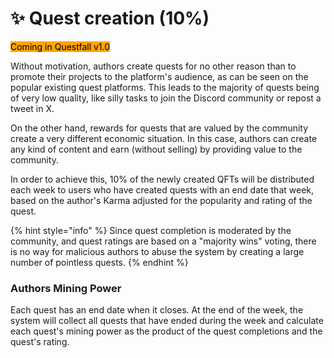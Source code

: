 # ✨ Quest creation (10%)

&#x20;<mark style="background-color:orange;">Coming in Questfall v1.0</mark>&#x20;

Without motivation, authors create quests for no other reason than to promote their projects to the platform's audience, as can be seen on the popular existing quest platforms. This leads to the majority of quests being of very low quality, like silly tasks to join the Discord community or repost a tweet in X.

On the other hand, rewards for quests that are valued by the community create a very different economic situation. In this case, authors can create any kind of content and earn (without selling) by providing value to the community.

In order to achieve this, 10% of the newly created QFTs will be distributed each week to users who have created quests with an end date that week, based on the author's Karma adjusted for the popularity and rating of the quest.

{% hint style="info" %}
Since quest completion is moderated by the community, and quest ratings are based on a "majority wins" voting, there is no way for malicious authors to abuse the system by creating a large number of pointless quests.
{% endhint %}

### Authors Mining Power

Each quest has an end date when it closes. At the end of the week, the system will collect all quests that have ended during the week and calculate each quest's mining power as the product of the quest completions and the quest's rating.
